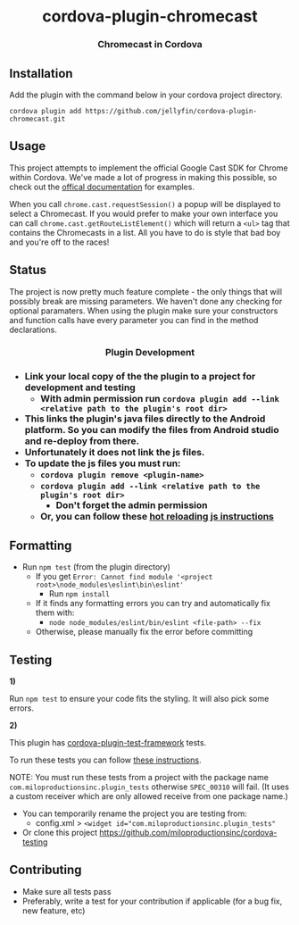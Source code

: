 <h1 align="center">cordova-plugin-chromecast</h1>
<h3 align="center">Chromecast in Cordova</h3>

## Installation
Add the plugin with the command below in your cordova project directory.

```
cordova plugin add https://github.com/jellyfin/cordova-plugin-chromecast.git
```

## Usage

This project attempts to implement the official Google Cast SDK for Chrome within Cordova. We've made a lot of progress in making this possible, so check out the [offical documentation](https://developers.google.com/cast/docs/chrome_sender) for examples.

When you call `chrome.cast.requestSession()` a popup will be displayed to select a Chromecast. If you would prefer to make your own interface you can call `chrome.cast.getRouteListElement()` which will return a `<ul>` tag that contains the Chromecasts in a list. All you have to do is style that bad boy and you're off to the races!

## Status

The project is now pretty much feature complete - the only things that will possibly break are missing parameters. We haven't done any checking for optional paramaters. When using the plugin make sure your constructors and function calls have every parameter you can find in the method declarations.

<h3 align="center">Plugin Development<h3>

* Link your local copy of the the plugin to a project for development and testing
  * With admin permission run `cordova plugin add --link <relative path to the plugin's root dir>`
* This links the plugin's **java** files directly to the Android platform.  So you can modify the files from Android studio and re-deploy from there.
* Unfortunately it does **not** link the js files.
* To update the js files you must run:
    * `cordova plugin remove <plugin-name>`
    * `cordova plugin add --link <relative path to the plugin's root dir>`
        * Don't forget the admin permission
    * Or, you can follow these [hot reloading js instructions](https://github.com/miloproductionsinc/cordova-testing#hot-reload-js)

## Formatting

* Run `npm test` (from the plugin directory)
  * If you get `Error: Cannot find module '<project root>\node_modules\eslint\bin\eslint'`
    * Run `npm install`
  * If it finds any formatting errors you can try and automatically fix them with:
    * `node node_modules/eslint/bin/eslint <file-path> --fix`
  * Otherwise, please manually fix the error before committing

## Testing

**1)** 

Run `npm test` to ensure your code fits the styling.  It will also pick some errors.

**2)**

This plugin has [cordova-plugin-test-framework](https://github.com/apache/cordova-plugin-test-framework) tests.

To run these tests you can follow [these instructions](https://github.com/miloproductionsinc/cordova-testing).

NOTE: You must run these tests from a project with the package name `com.miloproductionsinc.plugin_tests` otherwise `SPEC_00310` will fail.  (It uses a custom receiver which are only allowed receive from one package name.)
  
  * You can temporarily rename the project you are testing from:
    * config.xml > `<widget id="com.miloproductionsinc.plugin_tests"`
  * Or clone this project https://github.com/miloproductionsinc/cordova-testing


## Contributing

* Make sure all tests pass
* Preferably, write a test for your contribution if applicable (for a bug fix, new feature, etc)
